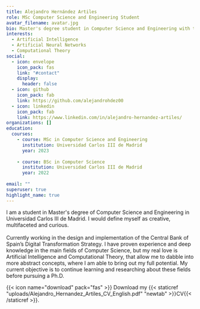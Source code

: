 ```yaml
---
title: Alejandro Hernández Artiles
role: MSc Computer Science and Engineering Student
avatar_filename: avatar.jpg
bio: Master's degree student in Computer Science and Engineering with the aim of pursuing a Ph.D.
interests:
  - Artificial Intelligence
  - Artificial Neural Networks
  - Computational Theory
social:
  - icon: envelope
    icon_pack: fas
    link: "#contact"
    display:
      header: false
  - icon: github
    icon_pack: fab
    link: https://github.com/alejandrohdez00
  - icon: linkedin
    icon_pack: fab
    link: https://www.linkedin.com/in/alejandro-hernandez-artiles/
organizations: []
education:
  courses:
    - course: MSc in Computer Science and Engineering
      institution: Universidad Carlos III de Madrid
      year: 2023
    
    - course: BSc in Computer Science
      institution: Universidad Carlos III de Madrid
      year: 2022
      
email: ""
superuser: true
highlight_name: true
---
```

<!--StartFragment-->

I am a student in Master's degree of Computer Science and Engineering in Universidad Carlos III de Madrid. I would define myself as creative, multifaceted and curious.\
\
Currently working in the design and implementation of the Central Bank of Spain’s Digital Transformation Strategy. I have proven experience and deep knowledge in the main fields of Computer Science, but my real love is Artificial Intelligence and Computational Theory, that allow me to dabble into more abstract concepts, where I am able to bring out my full potential. My current objective is to continue learning and researching about these fields before pursuing a Ph.D.
<!--EndFragment-->

{{< icon name="download" pack="fas" >}} Download my {{< staticref "uploads/Alejandro_Hernandez_Artiles_CV_English.pdf" "newtab" >}}CV{{< /staticref >}}.